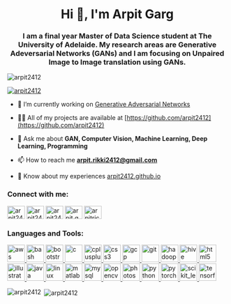 <h1 align="center">Hi 👋, I'm Arpit Garg</h1>
<h3 align="center">I am a final year Master of Data Science student at The University of Adelaide. My research areas are Generative Adeversarial Networks (GANs) and I am focusing on Unpaired Image to Image translation using GANs.</h3>

<p align="left"> <img src="https://komarev.com/ghpvc/?username=arpit2412&label=Profile%20views&color=0e75b6&style=flat" alt="arpit2412" /> </p>

<p align="left"> <a href="https://github.com/ryo-ma/github-profile-trophy"><img src="https://github-profile-trophy.vercel.app/?username=arpit2412" alt="arpit2412" /></a> </p>

- 🔭 I’m currently working on [Generative Adversarial Networks](https://github.com/arpit2412/Generative-Adversarial-Network-)

- 👨‍💻 All of my projects are available at [https://github.com/arpit2412](https://github.com/arpit2412)

- 💬 Ask me about **GAN, Computer Vision, Machine Learning, Deep Learning, Programming**

- 📫 How to reach me **arpit.rikki2412@gmail.com**

- 📄 Know about my experiences [arpit2412.github.io](arpit2412.github.io)

<h3 align="left">Connect with me:</h3>
<p align="left">
<a href="https://twitter.com/arpit2412" target="blank"><img align="center" src="https://cdn.jsdelivr.net/npm/simple-icons@3.0.1/icons/twitter.svg" alt="arpit2412" height="30" width="40" /></a>
<a href="https://linkedin.com/in/arpit2412" target="blank"><img align="center" src="https://cdn.jsdelivr.net/npm/simple-icons@3.0.1/icons/linkedin.svg" alt="arpit2412" height="30" width="40" /></a>
<a href="https://kaggle.com/arpit2412" target="blank"><img align="center" src="https://cdn.jsdelivr.net/npm/simple-icons@3.0.1/icons/kaggle.svg" alt="arpit2412" height="30" width="40" /></a>
<a href="https://fb.com/arpit.garg.39395" target="blank"><img align="center" src="https://cdn.jsdelivr.net/npm/simple-icons@3.0.1/icons/facebook.svg" alt="arpit.garg.39395" height="30" width="40" /></a>
<a href="https://instagram.com/arpitrick" target="blank"><img align="center" src="https://cdn.jsdelivr.net/npm/simple-icons@3.0.1/icons/instagram.svg" alt="arpitrick" height="30" width="40" /></a>
</p>

<h3 align="left">Languages and Tools:</h3>
<p align="left"> <a href="https://aws.amazon.com" target="_blank"> <img src="https://devicons.github.io/devicon/devicon.git/icons/amazonwebservices/amazonwebservices-original-wordmark.svg" alt="aws" width="40" height="40"/> </a> <a href="https://www.gnu.org/software/bash/" target="_blank"> <img src="https://www.vectorlogo.zone/logos/gnu_bash/gnu_bash-icon.svg" alt="bash" width="40" height="40"/> </a> <a href="https://getbootstrap.com" target="_blank"> <img src="https://devicons.github.io/devicon/devicon.git/icons/bootstrap/bootstrap-plain.svg" alt="bootstrap" width="40" height="40"/> </a> <a href="https://www.cprogramming.com/" target="_blank"> <img src="https://devicons.github.io/devicon/devicon.git/icons/c/c-original.svg" alt="c" width="40" height="40"/> </a> <a href="https://www.w3schools.com/cpp/" target="_blank"> <img src="https://devicons.github.io/devicon/devicon.git/icons/cplusplus/cplusplus-original.svg" alt="cplusplus" width="40" height="40"/> </a> <a href="https://www.w3schools.com/css/" target="_blank"> <img src="https://devicons.github.io/devicon/devicon.git/icons/css3/css3-original-wordmark.svg" alt="css3" width="40" height="40"/> </a> <a href="https://cloud.google.com" target="_blank"> <img src="https://www.vectorlogo.zone/logos/google_cloud/google_cloud-icon.svg" alt="gcp" width="40" height="40"/> </a> <a href="https://git-scm.com/" target="_blank"> <img src="https://www.vectorlogo.zone/logos/git-scm/git-scm-icon.svg" alt="git" width="40" height="40"/> </a> <a href="https://hadoop.apache.org/" target="_blank"> <img src="https://www.vectorlogo.zone/logos/apache_hadoop/apache_hadoop-icon.svg" alt="hadoop" width="40" height="40"/> </a> <a href="https://hive.apache.org/" target="_blank"> <img src="https://www.vectorlogo.zone/logos/apache_hive/apache_hive-icon.svg" alt="hive" width="40" height="40"/> </a> <a href="https://www.w3.org/html/" target="_blank"> <img src="https://devicons.github.io/devicon/devicon.git/icons/html5/html5-original-wordmark.svg" alt="html5" width="40" height="40"/> </a> <a href="https://www.adobe.com/in/products/illustrator.html" target="_blank"> <img src="https://www.vectorlogo.zone/logos/adobe_illustrator/adobe_illustrator-icon.svg" alt="illustrator" width="40" height="40"/> </a> <a href="https://www.java.com" target="_blank"> <img src="https://devicons.github.io/devicon/devicon.git/icons/java/java-original-wordmark.svg" alt="java" width="40" height="40"/> </a> <a href="https://www.linux.org/" target="_blank"> <img src="https://devicons.github.io/devicon/devicon.git/icons/linux/linux-original.svg" alt="linux" width="40" height="40"/> </a> <a href="https://www.mathworks.com/" target="_blank"> <img src="https://raw.githubusercontent.com/simple-icons/simple-icons/master/icons/mathworks.svg" alt="matlab" width="40" height="40"/> </a> <a href="https://www.mysql.com/" target="_blank"> <img src="https://devicons.github.io/devicon/devicon.git/icons/mysql/mysql-original-wordmark.svg" alt="mysql" width="40" height="40"/> </a> <a href="https://opencv.org/" target="_blank"> <img src="https://www.vectorlogo.zone/logos/opencv/opencv-icon.svg" alt="opencv" width="40" height="40"/> </a> <a href="https://www.photoshop.com/en" target="_blank"> <img src="https://devicons.github.io/devicon/devicon.git/icons/photoshop/photoshop-plain.svg" alt="photoshop" width="40" height="40"/> </a> <a href="https://www.python.org" target="_blank"> <img src="https://devicons.github.io/devicon/devicon.git/icons/python/python-original.svg" alt="python" width="40" height="40"/> </a> <a href="https://pytorch.org/" target="_blank"> <img src="https://www.vectorlogo.zone/logos/pytorch/pytorch-icon.svg" alt="pytorch" width="40" height="40"/> </a> <a href="https://scikit-learn.org/" target="_blank"> <img src="https://upload.wikimedia.org/wikipedia/commons/0/05/Scikit_learn_logo_small.svg" alt="scikit_learn" width="40" height="40"/> </a> <a href="https://www.tensorflow.org" target="_blank"> <img src="https://www.vectorlogo.zone/logos/tensorflow/tensorflow-icon.svg" alt="tensorflow" width="40" height="40"/> </a> </p>

<p><img align="left" src="https://github-readme-stats.vercel.app/api/top-langs?username=arpit2412&show_icons=true&locale=en&layout=compact" alt="arpit2412" /></p>

<p>&nbsp;<img align="center" src="https://github-readme-stats.vercel.app/api?username=arpit2412&show_icons=true&locale=en" alt="arpit2412" /></p>

